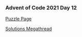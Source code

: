 ### Advent of Code 2021 Day 12

[Puzzle Page](https://adventofcode.com/2021/day/12)

[Solutions Megathread](https://www.reddit.com/r/adventofcode/comments/rehj2r/2021_day_12_solutions/)
